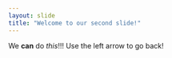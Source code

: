 ```yaml
---
layout: slide
title: "Welcome to our second slide!"
---
```

We **can** do *this*!!!
Use the left arrow to go back!

